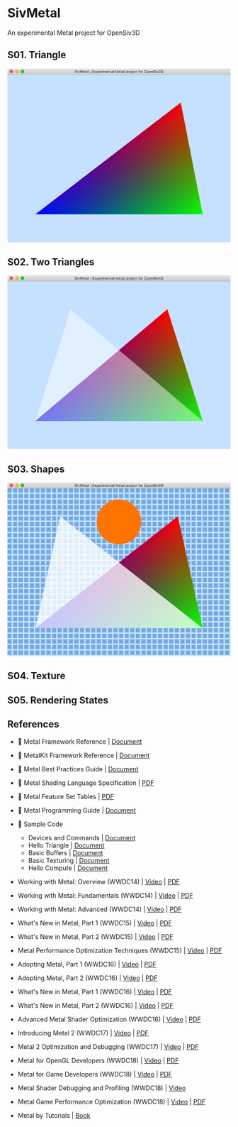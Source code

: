 # SivMetal
An experimental Metal project for OpenSiv3D

## S01. Triangle
![screenshot](S01-Triangle/S01-Triangle/screenshot.png)

## S02. Two Triangles
![screenshot](S02-TwoTriangles/S02-TwoTriangles/screenshot.png)

## S03. Shapes
![screenshot](S03-Shapes/S03-Shapes/screenshot.png)

## S04. Texture

## S05. Rendering States


## References

- :memo: Metal Framework Reference | [Document](https://developer.apple.com/documentation/metal?language=objc)

- :memo: MetalKit Framework Reference | [Document](https://developer.apple.com/documentation/metalkit?language=objc)

- :memo: Metal Best Practices Guide | [Document](https://developer.apple.com/library/archive/documentation/3DDrawing/Conceptual/MTLBestPracticesGuide/index.html)

- :memo: Metal Shading Language Specification | [PDF](https://developer.apple.com/metal/Metal-Shading-Language-Specification.pdf)

- :memo: Metal Feature Set Tables | [PDF](https://developer.apple.com/metal/Metal-Feature-Set-Tables.pdf)

- :memo: Metal Programming Guide | [Document](https://developer.apple.com/library/archive/documentation/Miscellaneous/Conceptual/MetalProgrammingGuide/Introduction/Introduction.html)

- :memo: Sample Code
  - Devices and Commands | [Document](https://developer.apple.com/documentation/metal/devices_and_commands?language=objc)
  - Hello Triangle | [Document](https://developer.apple.com/documentation/metal/hello_triangle?language=objc)
  - Basic Buffers | [Document](https://developer.apple.com/documentation/metal/basic_buffers?language=objc)
  - Basic Texturing | [Document](https://developer.apple.com/documentation/metal/basic_texturing?language=objc)
  - Hello Compute | [Document](https://developer.apple.com/documentation/metal/hello_compute?language=objc)

- Working with Metal: Overview (WWDC14) | [Video](https://developer.apple.com/videos/play/wwdc2014/603/) | [PDF](https://devstreaming-cdn.apple.com/videos/wwdc/2014/603xx33n8igr5n1/603/603_working_with_metal_overview.pdf)

- Working with Metal: Fundamentals (WWDC14) | [Video](https://developer.apple.com/videos/play/wwdc2014/604/) | [PDF](https://devstreaming-cdn.apple.com/videos/wwdc/2014/604xxg7crkljcr8/604/604_working_with_metal_fundamentals.pdf)

- Working with Metal: Advanced (WWDC14) | [Video](https://developer.apple.com/videos/play/wwdc2014/605/) | [PDF](https://devstreaming-cdn.apple.com/videos/wwdc/2014/605xxygcz4pd0h6/605/605_working_with_metal_advanced.pdf)

- What's New in Metal, Part 1 (WWDC15) | [Video](https://developer.apple.com/videos/play/wwdc2015/603/) | [PDF](https://devstreaming-cdn.apple.com/videos/wwdc/2015/6037pi9rxl6tfss8w/603/603_whats_new_in_metal_part_1.pdf)

- What's New in Metal, Part 2 (WWDC15) | [Video](https://developer.apple.com/videos/play/wwdc2015/607/) | [PDF](https://devstreaming-cdn.apple.com/videos/wwdc/2015/607g5z16fpl7pzgi/607/607_whats_new_in_metal_part_2.pdf)

- Metal Performance Optimization Techniques (WWDC15) | [Video](https://developer.apple.com/videos/play/wwdc2015/610/) | [PDF](https://devstreaming-cdn.apple.com/videos/wwdc/2015/610kn68riy9ms89m/610/610_metal_performance_optimization_techniques.pdf)
  
- Adopting Metal, Part 1 (WWDC16) | [Video](https://developer.apple.com/videos/play/wwdc2016/602) | [PDF](https://devstreaming-cdn.apple.com/videos/wwdc/2016/602o05a86ysk0ngvlgj/602/602_adopting_metal_part_1.pdf)

- Adopting Metal, Part 2 (WWDC16) | [Video](https://developer.apple.com/videos/play/wwdc2016/603) | [PDF](https://devstreaming-cdn.apple.com/videos/wwdc/2016/603oba298b1v4z54011/603/603_adopting_metal_part_2.pdf)

- What's New in Metal, Part 1 (WWDC16) | [Video](https://developer.apple.com/videos/play/wwdc2016/604) | [PDF](https://devstreaming-cdn.apple.com/videos/wwdc/2016/604oezpg3wmqrkxl0t7/604/604_whats_new_in_metal_part_1.pdf)

- What's New in Metal, Part 2 (WWDC16) | [Video](https://developer.apple.com/videos/play/wwdc2016/605) | [PDF](https://devstreaming-cdn.apple.com/videos/wwdc/2016/605ooaey8tbzegv8fth/605/605_whats_new_in_metal_part_2.pdf)

- Advanced Metal Shader Optimization (WWDC16) | [Video](https://developer.apple.com/videos/play/wwdc2016/606) | [PDF](https://devstreaming-cdn.apple.com/videos/wwdc/2016/606oluchfgwakjbymy8/606/606_advanced_metal_shader_optimization.pdf)

- Introducing Metal 2 (WWDC17) | [Video](https://developer.apple.com/videos/play/wwdc2017/601) | [PDF](https://devstreaming-cdn.apple.com/videos/wwdc/2017/601nzg4idodih222/601/601_introducing_metal_2.pdf)
  
- Metal 2 Optimization and Debugging (WWDC17) | [Video](https://developer.apple.com/videos/play/wwdc2017/607) | [PDF](https://devstreaming-cdn.apple.com/videos/wwdc/2017/607x3ix6ocbh8/607/607_metal_2_optimization_and_debugging.pdf)

- Metal for OpenGL Developers (WWDC18) | [Video](https://developer.apple.com/videos/play/wwdc2018/604) | [PDF](https://devstreaming-cdn.apple.com/videos/wwdc/2018/604lh97z18yv96g6nhf/604/604_metal_for_opengl_developers.pdf)

- Metal for Game Developers (WWDC18) | [Video](https://developer.apple.com/videos/play/wwdc2018/607/) | [PDF](https://devstreaming-cdn.apple.com/videos/wwdc/2018/607buro3d9jn66/607/607_metal_for_game_developers.pdf)

- Metal Shader Debugging and Profiling (WWDC18) | [Video](https://developer.apple.com/videos/play/wwdc2018/608/)

- Metal Game Performance Optimization (WWDC18) | [Video](https://developer.apple.com/videos/play/wwdc2018/612/) | [PDF](https://devstreaming-cdn.apple.com/videos/wwdc/2018/612wlpc4tnd47e9245/612/612_metal_game_performance_optimization.pdf)

- Metal by Tutorials | [Book](https://www.raywenderlich.com/8982-metal-by-tutorials-full-book-now-available)
